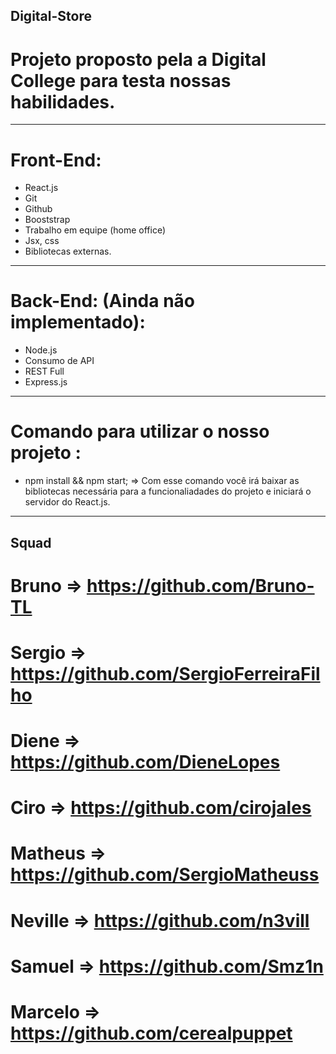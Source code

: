 ## Digital-Store
# Projeto proposto pela a Digital College para testa nossas habilidades.
---------------------------------------------------------------------------------------------
# Front-End:
- React.js
- Git
- Github
- Booststrap
- Trabalho em equipe (home office)
- Jsx, css
- Bibliotecas externas.
----------------------------------------------------------------------------------------------

# Back-End: (Ainda não implementado):
- Node.js
- Consumo de API
- REST Full
- Express.js
----------------------------------------------------------------------------------------------

# Comando para utilizar o nosso projeto : 
- npm install && npm start;
=> Com esse comando você irá baixar as bibliotecas necessária para a funcionaliadades do projeto e iniciará o servidor do React.js.
----------------------------------------------------------------------------------------------
## Squad
# Bruno => https://github.com/Bruno-TL
# Sergio => https://github.com/SergioFerreiraFilho
# Diene => https://github.com/DieneLopes
# Ciro => https://github.com/cirojales
# Matheus => https://github.com/SergioMatheuss
# Neville => https://github.com/n3vill
# Samuel => https://github.com/Smz1n
# Marcelo => https://github.com/cerealpuppet



